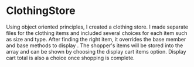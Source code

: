 # ClothingStore
Using object oriented principles, I created a clothing store. 
I made separate files for the clothing items and included several choices for each item such as size and type. After finding the right item, it overrides the base member and base methods to display . The shopper's items will be stored into the array and can be shown by choosing the display cart items option. Display cart total is also a choice once shopping is complete.
